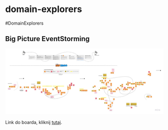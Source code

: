 # domain-explorers
#DomainExplorers


## Big Picture EventStorming

![Big Picture EventStorming](Miro/LG-EventStorming-DomainExplorers.jpg)


Link do boarda, kliknij [tutaj](https://miro.com/app/board/o9J_lVZGTc0=/). 
